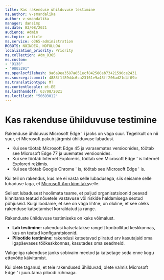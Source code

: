 ```yaml
---
title: Kas rakenduse ühilduvuse testimine
ms.author: v-smandalika
author: v-smandalika
manager: dansimp
ms.date: 03/08/2021
audience: Admin
ms.topic: article
ms.service: o365-administration
ROBOTS: NOINDEX, NOFOLLOW
localization_priority: Priority
ms.collection: Adm_O365
ms.custom:
- "9138"
- "9005291"
ms.openlocfilehash: 9a6a9ea3587a851ecf842588ab73421590ce2431
ms.sourcegitcommit: 4883f1f89d4c6ca23161e9a43ff206ad21d4f09b
ms.translationtype: MT
ms.contentlocale: et-EE
ms.lasthandoff: 03/08/2021
ms.locfileid: "50693012"
---
```

# <a name="do-app-compatibility-testing"></a>Kas rakenduse ühilduvuse testimine

Rakenduse ühilduvus Microsoft Edge ' i jaoks on väga suur. Tegelikult on nii suur, et Microsoft pakub järgmisi ühilduvuse lubadusi.
- Kui see töötab Microsoft Edge 45 ja varasemates versioonides, töötab see Microsoft Edge 77 ja uuemates versioonides.
- Kui see töötab Internet Exploreris, töötab see Microsoft Edge ' is Internet Exploreri režiimis.
- Kui see töötab Google Chrome ' is, töötab see Microsoft Edge ' is.

Kui teil on rakendus, kus me ei vasta selle lubadusega, siis seisame selle lubaduse taga, et [Microsoft App kinnitaks](https://www.microsoft.com/fasttrack/microsoft-365/app-assure)selle.

Sellest lubadusest hoolimata teame, et paljud organisatsioonid peavad kinnitama teatud nõuetele vastavuse või riskide haldamisega seotud põhjuseid. Kuigi loodame, et see on väga lihtne, on oluline, et see oleks rakenduse katsetamisel korraldatud ja range.

Rakenduste ühilduvuse testimiseks on kaks võimalust.

- **Lab testimine**: rakendusi katsetatakse rangelt kontrollitud keskkonnas, kus on teatud konfiguratsioonid.
- **Pilootide testimine**: rakendusi katsetavad piiratud arv kasutajaid oma igapäevases töökeskkonnas, kasutades oma seadmeid.

Valige iga rakenduse jaoks sobivaim meetod ja katsetage seda enne kogu ettevõtte käivitamist.

Kui olete taganud, et teie rakendused ühilduvad, olete valmis Microsoft Edge ' i juurutama piloodi rühmaga.
